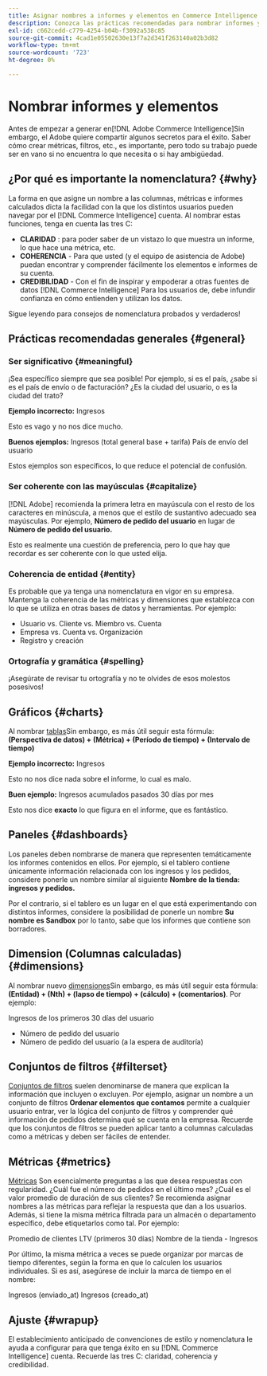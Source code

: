```yaml
---
title: Asignar nombres a informes y elementos en Commerce Intelligence
description: Conozca las prácticas recomendadas para nombrar informes y elementos en [!DNL Commerce Intelligence].
exl-id: c662cedd-c779-4254-b04b-f3092a538c85
source-git-commit: 4cad1e05502630e13f7a2d341f263140a02b3d82
workflow-type: tm+mt
source-wordcount: '723'
ht-degree: 0%

---
```


# Nombrar informes y elementos

Antes de empezar a generar en[!DNL Adobe Commerce Intelligence]Sin embargo, el Adobe quiere compartir algunos secretos para el éxito. Saber cómo crear métricas, filtros, etc., es importante, pero todo su trabajo puede ser en vano si no encuentra lo que necesita o si hay ambigüedad.

## ¿Por qué es importante la nomenclatura? {#why}

La forma en que asigne un nombre a las columnas, métricas e informes calculados dicta la facilidad con la que los distintos usuarios pueden navegar por el [!DNL Commerce Intelligence] cuenta. Al nombrar estas funciones, tenga en cuenta las tres C:

* **CLARIDAD** : para poder saber de un vistazo lo que muestra un informe, lo que hace una métrica, etc.
* **COHERENCIA** - Para que usted (y el equipo de asistencia de Adobe) puedan encontrar y comprender fácilmente los elementos e informes de su cuenta.
* **CREDIBILIDAD** - Con el fin de inspirar y empoderar a otras fuentes de datos [!DNL Commerce Intelligence] Para los usuarios de, debe infundir confianza en cómo entienden y utilizan los datos.

Sigue leyendo para consejos de nomenclatura probados y verdaderos!

## Prácticas recomendadas generales {#general}

### Ser significativo {#meaningful}

¡Sea específico siempre que sea posible! Por ejemplo, si es el país, ¿sabe si es el país de envío o de facturación? ¿Es la ciudad del usuario, o es la ciudad del trato?

**Ejemplo incorrecto:**
Ingresos

Esto es vago y no nos dice mucho.

**Buenos ejemplos:**
Ingresos (total general base + tarifa) País de envío del usuario

Estos ejemplos son específicos, lo que reduce el potencial de confusión.

### Ser coherente con las mayúsculas {#capitalize}

[!DNL Adobe] recomienda la primera letra en mayúscula con el resto de los caracteres en minúscula, a menos que el estilo de sustantivo adecuado sea mayúsculas. Por ejemplo, **Número de pedido del usuario** en lugar de **Número de pedido del usuario.**

Esto es realmente una cuestión de preferencia, pero lo que hay que recordar es ser coherente con lo que usted elija.

### Coherencia de entidad {#entity}

Es probable que ya tenga una nomenclatura en vigor en su empresa. Mantenga la coherencia de las métricas y dimensiones que establezca con lo que se utiliza en otras bases de datos y herramientas. Por ejemplo:

* Usuario vs. Cliente vs. Miembro vs. Cuenta
* Empresa vs. Cuenta vs. Organización
* Registro y creación

### Ortografía y gramática {#spelling}

¡Asegúrate de revisar tu ortografía y no te olvides de esos molestos posesivos!

## Gráficos {#charts}

Al nombrar [tablas](../tutorials/using-visual-report-builder.md)Sin embargo, es más útil seguir esta fórmula: **(Perspectiva de datos) + (Métrica) + (Período de tiempo) + (Intervalo de tiempo)**

**Ejemplo incorrecto:**
Ingresos

Esto no nos dice nada sobre el informe, lo cual es malo.

**Buen ejemplo:**
Ingresos acumulados pasados 30 días por mes

Esto nos dice **exacto** lo que figura en el informe, que es fantástico.

## Paneles {#dashboards}

Los paneles deben nombrarse de manera que representen temáticamente los informes contenidos en ellos. Por ejemplo, si el tablero contiene únicamente información relacionada con los ingresos y los pedidos, considere ponerle un nombre similar al siguiente **Nombre de la tienda: ingresos y pedidos.**

Por el contrario, si el tablero es un lugar en el que está experimentando con distintos informes, considere la posibilidad de ponerle un nombre **Su nombre es Sandbox** por lo tanto, sabe que los informes que contiene son borradores.

## Dimension (Columnas calculadas) {#dimensions}

Al nombrar nuevo [dimensiones](../data-analyst/data-warehouse-mgr/creating-calculated-columns.md)Sin embargo, es más útil seguir esta fórmula: **(Entidad) + (Nth) + (lapso de tiempo) + (cálculo) + (comentarios)**. Por ejemplo:

Ingresos de los primeros 30 días del usuario
* Número de pedido del usuario
* Número de pedido del usuario (a la espera de auditoría)

## Conjuntos de filtros {#filterset}

[Conjuntos de filtros](../data-user/reports/ess-manage-data-filters.md) suelen denominarse de manera que explican la información que incluyen o excluyen. Por ejemplo, asignar un nombre a un conjunto de filtros **Ordenar elementos que contamos** permite a cualquier usuario entrar, ver la lógica del conjunto de filtros y comprender qué información de pedidos determina qué se cuenta en la empresa. Recuerde que los conjuntos de filtros se pueden aplicar tanto a columnas calculadas como a métricas y deben ser fáciles de entender.

## Métricas {#metrics}

[Métricas](../data-user/reports/ess-manage-data-metrics.md) Son esencialmente preguntas a las que desea respuestas con regularidad. ¿Cuál fue el número de pedidos en el último mes? ¿Cuál es el valor promedio de duración de sus clientes? Se recomienda asignar nombres a las métricas para reflejar la respuesta que dan a los usuarios. Además, si tiene la misma métrica filtrada para un almacén o departamento específico, debe etiquetarlos como tal. Por ejemplo:

Promedio de clientes LTV (primeros 30 días) Nombre de la tienda - Ingresos

Por último, la misma métrica a veces se puede organizar por marcas de tiempo diferentes, según la forma en que lo calculen los usuarios individuales. Si es así, asegúrese de incluir la marca de tiempo en el nombre:

Ingresos (enviado\_at) Ingresos (creado\_at)

## Ajuste {#wrapup}

El establecimiento anticipado de convenciones de estilo y nomenclatura le ayuda a configurar para que tenga éxito en su [!DNL Commerce Intelligence] cuenta. Recuerde las tres C: claridad, coherencia y credibilidad.
